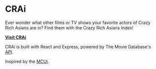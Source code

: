 # CRAi

Ever wonder what other films or TV shows your favorite actors of Crazy Rich Asians are in? Find them with the Crazy Rich Asians Index!

<a href="https://crazy-rich-asians-index.herokuapp.com"><strong>Visit CRAi</strong></a>

CRAi is built with React and Express, powered by The Movie Database's <a href="https://www.themoviedb.org/documentation/api">API</a>.

Inspired by the <a href="https://github.com/Antrikshy/The-MCU-Index">MCUi</a>.
